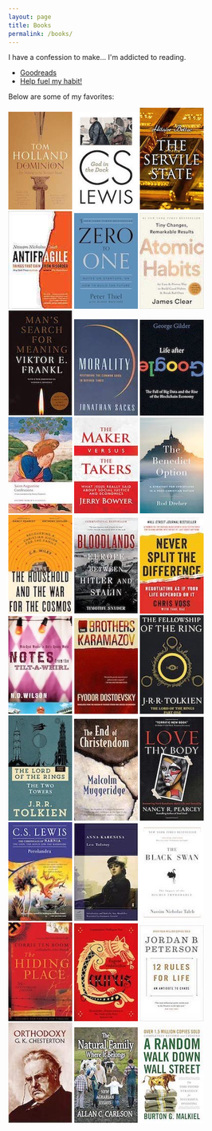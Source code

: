 ```yaml
---
layout: page
title: Books
permalink: /books/
---
```


I have a confession to make... I'm addicted to reading.

- [Goodreads](https://www.goodreads.com/user/show/74709390-jun-sung-lee)
- [Help fuel my habit!](https://www.amazon.com/hz/wishlist/ls/23VPKR94OL7XY?ref_=wl_share)

Below are some of my favorites:

[![Dominion](/images/books/Dominion.jpg "Dominion by Tom Holland")](https://www.amazon.com/Dominion-Making-Western-Tom-Holland/dp/1408706954)
[![God in the Dock](/images/books/GodInTheDock.jpg "God in the Dock by C.S. Lewis")](https://www.amazon.com/God-Dock-C-S-Lewis/dp/0802871836)
[![The Servile State](/images/books/ServileState.jpg "The Servile State by Hillaire Belloc")](https://www.amazon.com/Servile-State-Hilaire-Belloc-ebook/dp/B093Y6YVMS)
[![Antifragile](/images/books/Antifragile.jpg "Antifragile by Nassim Nicholas Taleb")](https://www.amazon.com/Antifragile-Things-That-Disorder-Incerto/dp/0812979680)
[![Zero to One](/images/books/ZeroToOne.jpg "Zero to One by Peter Thiel")](https://www.amazon.com/Zero-One-Notes-Startups-Future/dp/0804139296)
[![Atomic Habits](/images/books/AtomicHabits.jpg "Atomic Habits by James Clear")](https://www.amazon.com/Atomic-Habits-Proven-Build-Break/dp/0735211299)
[![Man's Search for Meaning](/images/books/MansSearch.jpg "Man's Search for Meaning by Viktor Frankl")](https://www.amazon.com/Mans-Search-Meaning-Viktor-Frankl/dp/0807060100)
[![Morality](/images/books/Morality.jpg "Morality by Jonathan Sacks")](https://www.amazon.com/Morality-Restoring-Common-Divided-Times/dp/1541675312)
[![Life After Google](/images/books/LifeAfterGoogle.jpg "Life After Google by George Gilder")](https://www.amazon.com/Life-After-Google-Blockchain-Economy/dp/1621575764)
[![Confessions](/images/books/Confessions.jpg "Confessions by Augustine of Hippo")](https://www.amazon.com/Confessions-Oxford-Worlds-Classics-Augustine/dp/0199537828)
[![The Maker Versus the Takers](/images/books/MakerVSTakers.jpg "The Maker Versus the Takers")](https://www.amazon.com/Maker-Versus-Takers-Justice-Economics/dp/1642933708)
[![The Benedict Option](/images/books/BenedictOption.jpg "The Benedict Option by Rod Dreher")](https://www.amazon.com/Benedict-Option-Strategy-Christians-Post-Christian/dp/0735213291)
[![The Household and the War for the Cosmos](/images/books/TheHouseholdAndTheWarForTheCosmos.jpg "The Household and the War for the Cosmos by C.R. Wiley")](https://www.amazon.com/Household-War-Cosmos-C-Wiley/dp/1947644912)
[![Bloodlands](/images/books/Bloodlands.jpg "Bloodlands by Timothy Snyder")](https://www.amazon.com/Bloodlands-Europe-Between-Hitler-Stalin/dp/0465031471)
[![Never Split the Difference](/images/books/NeverSplitTheDifference.jpg "Never Split the Difference by Chris Voss")](https://www.amazon.com/Never-Split-Difference-Negotiating-Depended/dp/0062407805)
[![Notes From The Tilt-A-Whirl](/images/books/NotesFromTheTiltAWhirl.jpg "Notes From The Tilt-A-Whirl by N.D. Wilson")](https://www.amazon.com/Notes-Tilt-Whirl-Wide-Eyed-Wonder/dp/0849920078)
[![The Brothers Karamazov](/images/books/TheBrothersKaramazov.jpg "The Brothers Karamazov by Fyodor Dostoyevsky")](https://www.amazon.com/Brothers-Karamazov-Fyodor-Dostoevsky/dp/0374528373)
[![The Fellowship of the Ring](/images/books/FellowshipOfTheRing.jpg "The Fellowship of the Ring by J.R.R. Tolkien")](https://www.amazon.com/Fellowship-Ring-Being-First-Rings/dp/0547928211)
[![The Two Towers](/images/books/TwoTowers.jpg "The Two Towers by J.R.R. Tolkien")](https://www.amazon.com/Two-Towers-Being-Second-Rings/dp/0547928203)
[![The End of Christendom](/images/books/EndOfChristendom.jpg "The End of Christendom by Malcolm Muggeridge")](https://www.amazon.com/End-Christendom-Mr-Malcolm-Muggeridge/dp/0802818374)
[![Love Thy Body](/images/books/LoveThyBody.jpg "Love Thy Body by Nancy Pearcey")](https://www.amazon.com/Love-Thy-Body-Answering-Questions/dp/0801075726)
[![Perelandra](/images/books/Perelandra.jpg "Perelandra by C.S. Lewis")](https://www.amazon.com/Perelandra-Space-Trilogy-Book-2/dp/074323491X)
[![Anna Karenina](/images/books/AnnaKarenina.jpg "Anna Karenina by Leo Tolstoy")](https://www.amazon.com/Anna-Karenina-Barnes-Noble-Classics/dp/1593080271)
[![The Black Swan](/images/books/BlackSwan.jpg "The Black Swan by Nassim Nicholas Taleb")](https://www.amazon.com/Black-Swan-Impact-Improbable-Incerto/dp/1400063515)
[![The Hiding Place](/images/books/HidingPlace.jpg "The Hiding Place by Corrie Ten Boom")](https://www.amazon.com/Hiding-Place-Corrie-Ten-Boom-ebook/dp/B004TS1MGK)
[![Laurus](/images/books/Laurus.jpg "Laurus by Euguene Vodolazkin")](https://www.amazon.com/Laurus-Eugene-Vodolazkin/dp/178074871X)
[![12 Rules for Life](/images/books/12Rules.jpg "12 Rules for Life by Jordan B. Peterson")](https://www.amazon.com/12-Rules-Life-Antidote-Chaos/dp/0345816021)
[![Orthodoxy](/images/books/Orthodoxy.jpg "Orthodoxy by G.K. Chesterton")](https://www.amazon.com/Orthodoxy-G-K-Chesterton/dp/0486437019)
[![The Natural Family Where It Belongs](/images/books/NaturalFamilyWhereItBelongs.jpg "The Natural Family Where It Belongs by Allan Carlson")](https://www.amazon.com/Natural-Family-Where-Belongs-Agrarian/dp/1412852846)
[![A Random Walk Down Wall Street](/images/books/ARandomWalk.jpg "A Random Walk Down Wall Street by Burton Malkiel")](https://www.amazon.com/Random-Walk-Down-Wall-Street/dp/1324002182)
